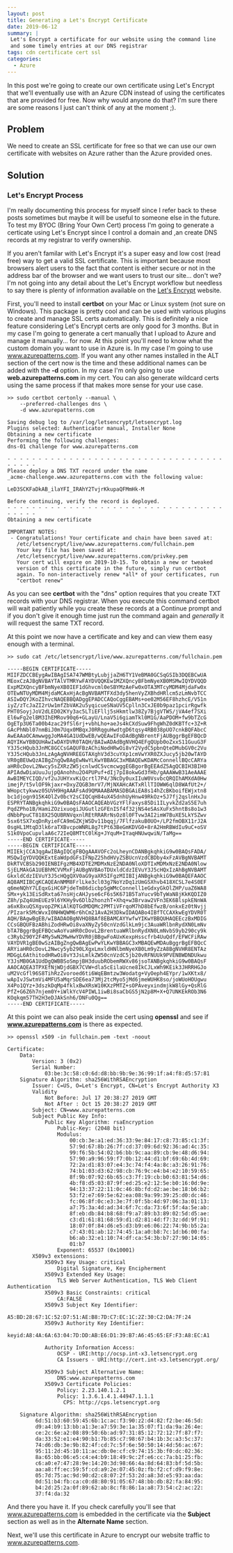 ```yaml
---
layout: post
title: Generating a Let's Encrypt Certificate
date: 2019-06-12
summary: |
 Let's Encrypt a certificate for our website using the command line
 and some timely entries at our DNS registrar
tags: cdn certificate cert ssl
categories:
  - Azure
---
```

In this post we're going to create our own certificate
using Let's Encrypt that we'll eventually use with an Azure CDN instead of using
the certificates that are provided for free. Now why would anyone do that?  I'm
sure there are some reasons I just can't think of any at the moment ;).

## Problem
We need to create an SSL certificate for free so that we can use our own
certificate with websites on Azure rather than the Azure provided ones.

## Solution 
### Let's Encrypt Process
I'm really documenting this process for myself since I refer back to these posts
sometimes but maybe it will be useful to someone else in the future.  To test my
BYOC (Bring Your Own Cert) process I'm going to generate a certicate using Let's
Encrypt since I control a domain and ,an create DNS records at my registrar to
verify ownership.

If you aren't familar with Let's Encrypt it's a super easy and low cost
(read free) way to get a valid SSL certificate.  This is important because most
browsers alert users to the fact that content is either secure or not in the
address bar of the browser and we want users to trust our site... don't we?  I'm
not going into any detail about the Let's Encrypt workflow but needless to say
there is plenty of information available on the [Let's
Encrypt](https://letsencrypt.org/how-it-works/) website.

First, you'll need to install __certbot__ on your Mac or Linux system (not sure
on Windows).  This package is pretty cool and can be used with various plugins to create
and manage SSL certs automatically.  This is definitely a nice feature
considering Let's Encrypt certs are only good for 3 months.  But in my case I'm
going to generate a cert manually that I upload to Azure and manage it
manually... for now.  At this point you'll need to know what the custom domain
you want to use in Azure is.  In my case I'm going to use www.azurepatterns.com.
If you want any other names installed in the ALT section of the cert now is the
time and these additional names can be added with the __-d__ option.  In my case
I'm only going to use __web.azurepatterns.com__ in my cert.  You can also
generate wildcard certs using the same process if that makes more sense for your
use case.

```terminal
>> sudo certbot certonly --manual \
    --preferred-challenges dns \
    -d www.azurepatterns.com

Saving debug log to /var/log/letsencrypt/letsencrypt.log
Plugins selected: Authenticator manual, Installer None
Obtaining a new certificate
Performing the following challenges:
dns-01 challenge for www.azurepatterns.com

- - - - - - - - - - - - - - - - - - - - - - - - - - - - - - - - - - - - - - - -
Please deploy a DNS TXT record under the name
_acme-challenge.www.azurepatterns.com with the following value:

LeD3SCKFaDkAB_ilaYFI_IRAhY2TvjrKkupaQFMmHk-M

Before continuing, verify the record is deployed.
- - - - - - - - - - - - - - - - - - - - - - - - - - - - - - - - - - - - - - - -
Obtaining a new certificate

IMPORTANT NOTES:
 - Congratulations! Your certificate and chain have been saved at:
   /etc/letsencrypt/live/www.azurepatterns.com/fullchain.pem
   Your key file has been saved at:
   /etc/letsencrypt/live/www.azurepatterns.com/privkey.pem
   Your cert will expire on 2019-10-15. To obtain a new or tweaked
   version of this certificate in the future, simply run certbot
   again. To non-interactively renew *all* of your certificates, run
   "certbot renew"
```
As you can see __certbot__ with the "dns" option requires that you create TXT
records with your DNS registrar.  When you execute this command certbot will
wait patiently while you create these records at a Continue prompt and if you don't give it
enough time just run the command again and *generally* it will request the same
TXT record.

At this point we now have a certificate and key and can view them easy enough
with a terminal.
```terminal
>> sudo cat /etc/letsencrypt/live/www.azurepatterns.com/fullchain.pem

-----BEGIN CERTIFICATE-----
MIIFZDCCBEygAwIBAgISA747WMBtyLubjjaZH6TY1VeBMA0GCSqGSIb3DQEBCwUA
MEoxCzAJBgNVBAYTAlVTMRYwFAYDVQQKEw1MZXQncyBFbmNyeXB0MSMwIQYDVQQD
ExpMZXQncyBFbmNyeXB0IEF1dGhvcml0eSBYMzAeFw0xOTA3MTcyMDM4MjdaFw0x
OTEwNTUyMDM4MjdaMCAxHjAcBgNVBAMTFXd3dy5henVyZXBhdHRlcm5zLmNvbTCC
ASIwDQYJKoZIhvcNAQEBBQADggEPADCCAQoCggEBAMs+oe02M56EF8hzhcE/V51n
iyZ/zTcJaZI2rUw1mfZbVAK2u5yqicueSNaUV5Cplln3CxJE0b9paz1pcirRgwfk
PHT0SoyjJoV2dLED02KYy3ac5LTiEFllj5sHkmtlw38Zy7BjgVTWS/jVA4ef7SXi
El6wFg2elBM3IhEMRov90q6+GLayU/LnaV5i6giamTkl0M1G/AaPDOM+fw9bTZcG
OgETp3U6Ta00b4zac29fSl6rj+vbhLho+aeJs4kCXdSuw9FhgWhZ0dKBTfc+3Z+R
GAcPhNbl07nmBiJ0m7Uqx0MBqxJ0RRqguHwdtgD6tqsy4RB038pUO7cnkBQFAbcC
AwEAAaOCAmwwggJoMA4GA1UdDwEB/wQEAwIFoDAdBgNBrentFjAUBggrBgEFBQcD
AQYIKwYBBQUHAwIwDAYDVR0TAQH/BAIwADAdBgNVHQ4EFgQUpb0oZxxS11GuuG3F
Y3J5cHQub3JnMC8GCCsGAQUFBzAChiNodHRwOi8vY2VydC5pbnQteDMubGV0c2Vu
Y3J5cHQub3JnLzAgAgNVHREEGTAXghV3d3cuYXp1cmVwYXR0ZXJucy5jb20wTAYD
VR0gBEUwQzAIBgZngQwBAgEwNwYLKwYBBAGC3xMBAQEwKDAMcConnellBQcCARYa
aHR0cDovL2Nwcy5sZXRzZW5jcnlwdC5vcmcwggEGBgorBgEEAdZ5AgQCBIH3BIH0
APIAdwDiaUuuJujpQAnohhu2O4PUPuf+dIj7pI8okwGd3fHb/gAAAWwB31AeAAAE
AwBIMEYCIQD/vf2uJUHYxvKiQcrtl7P4/3NcDy0uxIIuW0VsvbcQRQIhAMXdA0Hw
imejP/t5vlOF9kjaxr+DxyZQGB3mrV7/MjNXAHcAKTxRllTIOWW6qlD8WAfUt2+/
WHopctykwwz05UVH9HgAAAFsAd9QMAAABAMASDBGAiEA8s14hZcBKboifEWjxtn8
bc1djogn915K4OlZv0bcY2sCIQCqH84uX45dnhUyHnw49RkOz+5J7fj2qslnHxJu
ESPRYTANBgkqhkiG9w0BAQsFAAOCAQEAbVGzYFlFaxys85Di1ILyvkZd2aS5E7uh
PqdZPho1B/HamiZOzixuogiJUGutlzGFEnISf4f32jNS4eSAsXuFx5hntBs8o1w3
dNbbPpuCT818X25QUBRNVqxnlREtRRARrNsOz8l0FTvw3AI2imW7BuXE5LkYSZwv
5sx6tSX7xqDnRyieFCA9mGZKjWSDv11bqqj/7FlfzakuB0UO+/LP2fmOBX11rJ2A
0sgHL1MtqD3lk6raTXBvcpoWNRL8g7tPt63BeGmKDVG0+8rA2HmRBWdIu9uC+oSV
S1k0VpoCupvlaA6c72IeQ8MTtC0lKg+JYquM+IYaqHNUwqwiN/TaMg==
-----END CERTIFICATE-----
-----BEGIN CERTIFICATE-----
MIIEkjCCA3qgAwIBAgIQCgFBQgAAAVOFc2oLheynCDANBgkqhkiG9w0BAQsFADA/
MSQwIgYDVQQKExtEaWdpdGFsIFNpZ25hdHVyZSBUcnVzdCBDby4xFzAVBgNVBAMT
DkRTVCBSb290IENBIFgzMB4XDTE2MDMxNzE2NDA0NloXDTIxMDMxNzE2NDA0Nlow
SjELMAkGA1UEBhMCVVMxFjAUBgNVBAoTDUxldCdzIEVuY3J5cHQxIzAhBgNVBAMT
GkxldCdzIEVuY3J5cHQgQXV0aG9yaXR5IFgzMIIBIjANBgkqhkiG9w0BAQEFAAOC
AQ8AMIIBCgKCAQEAnNMM8FrlLke3cl03g7NoYzDq1zUmGSXhvb418XCSL7e4S0EF
q6meNQhY7LEqxGiHC6PjdeTm86dicbp5gWMcConnell1eGdxyGkOlZHP/uaZ6WA8
SMx+yk13EiSdRxta67nsHjcAHJyse6cF6s5K671B5TaYucv9bTyWaN8jKkKQDIZ0
Z8h/pZq4UmEUEz9l6YKHy9v6Dlb2honzhT+Xhq+w3Brvaw2VFn3EK6BlspkENnWA
a6xK8xuQSXgvopZPKiAlKQTGdMDQMc2PMTiVFrqoM7hD8bEfwzB/onkxEz0tNvjj
/PIzark5McWvxI0NHWQWM6r6hCm21AvA2H3DkwIDAQABo4IBfTCCAXkwEgYDVR0T
AQH/BAgwBgEB/wIBADAOBgNVHQ8BAf8EBAMCAYYwfwYIKwYBBQUHAQEEczBxMDIG
CCsGBQUFBzABhiZodHRwOi8vaXNyZy50cnVzdGlkLm9jc3AuaWRlbnRydXN0LmNv
bTA7BggrBgEFBQcwAoYvaHR0cDovL2BrentuaWRlbnRydXN0LmNvbS9yb290cy9k
c3Ryb290Y2F4My5wN2MwHwYDVR0jBBgwFoAUxKexpHsscfrb4UuQdf/EFWCFiRAw
VAYDVR1gBE0wSzAIBgZngQwBAgEwPwYLKwYBBAGC3xMBAQEwMDAuBggrBgEFBQcC
ARYiaHR0cDovL2Nwcy5yb290LXgxLmxldHNlbmNyeXB0Lm9yZzA8BgNVHR8ENTAz
MDGgL6AthitodHRwOi8vY3JsLmlkZW50cnVzdC5jb20vRFNUUk9PVENBWDNDUkwu
Y3JsMB0GA1UdDgQWBBSoSmpjBH3duubRObemRWXv86jsoTANBgkqhkiG9w0BAQsF
AAOCAQEA3TPXEfNjWDjdGBX7CVW+dla5cEilaUcne8IkCJLxWh9KEik3JHRRHGJo
uM2VcGfl96S8TihRzZvoroed6ti6WqEBmtzw3Wodatg+VyOeph4EYpr/1wXKtx8/
wApIvJSwtmVi4MFU5aMqrSDE6ea73Mj2tcMyo5jMd6jmeWUHK8so/joWUoHOUgwu
X4Po1QYz+3dszkDqMp4fklxBwXRsW10KXzPMTZ+sOPAveyxindmjkW8lGy+QsRlG
PfZ+G6Z6h7njem0Y+iWlkYcV4PIWL1iwBi8saCbGS5jN2p8M+X+Q7UNKEkROb3N6
KOqkqm57TH2H3eDJAkSnh6/DNFu0Qg==
-----END CERTIFICATE-----
```
At this point we can also peak inside the cert using __openssl__ and see if
__www.azurepatterns.com__ is there as expected.

```terminal
>> openssl x509 -in fullchain.pem -text -noout

Certificate:
    Data:
        Version: 3 (0x2)
        Serial Number:
            03:be:3c:58:c0:6d:d8:bb:9b:9e:36:99:1f:a4:f8:d5:57:81
    Signature Algorithm: sha256WithRSAEncryption
        Issuer: C=US, O=Let's Encrypt, CN=Let's Encrypt Authority X3
        Validity
            Not Before: Jul 17 20:38:27 2019 GMT
            Not After : Oct 15 20:38:27 2019 GMT
        Subject: CN=www.azurepatterns.com
        Subject Public Key Info:
            Public Key Algorithm: rsaEncryption
                Public-Key: (2048 bit)
                Modulus:
                    00:cb:3e:a1:ed:36:33:9e:84:17:c8:73:85:c1:3f:
                    57:9d:67:8b:26:7f:cd:37:09:6d:92:36:ad:4c:35:
                    99:f6:5b:54:02:b6:bb:9c:aa:89:cb:9e:48:d6:94:
                    57:90:a9:96:59:f7:0b:12:44:d1:bf:69:6b:4d:69:
                    72:2a:d1:83:07:e4:3c:74:f4:4a:8c:a3:26:91:76:
                    74:b1:03:d3:62:98:cb:76:9c:e4:b4:e2:10:59:65:
                    8f:9b:07:92:6b:65:c3:7f:19:cb:b0:63:81:54:d6:
                    4b:f8:d5:03:87:9f:ed:25:e2:12:5e:b0:16:0d:9e:
                    94:13:37:22:11:0c:46:8b:fd:d2:ae:be:18:b6:b2:
                    53:f2:e7:69:5e:62:ea:08:9a:99:39:25:d0:dc:46:
                    fc:06:8f:0c:e3:3e:7f:0f:5b:4d:97:06:3a:01:13:
                    a7:75:3a:4d:ad:34:6f:7c:da:73:6f:5f:4a:5e:ab:
                    8f:eb:db:84:b8:68:f9:a7:89:b3:89:02:5d:d5:ae:
                    c3:d1:61:81:68:59:d1:d2:81:4d:f7:3z:dd:9f:91:
                    18:07:0f:84:d6:e5:d3:b9:e6:06:22:74:9b:b5:2a:
                    c7:43:01:ab:12:74:45:1a:a0:b8:7c:1d:b6:00:fa:
                    b6:ab:32:e1:10:74:df:ca:54:3b:b7:27:90:14:05:
                    01:b7
                Exponent: 65537 (0x10001)
        X509v3 extensions:
            X509v3 Key Usage: critical
                Digital Signature, Key Encipherment
            X509v3 Extended Key Usage: 
                TLS Web Server Authentication, TLS Web Client Authentication
            X509v3 Basic Constraints: critical
                CA:FALSE
            X509v3 Subject Key Identifier: 
                A5:BD:28:67:1C:52:D7:51:AE:B8:7D:C7:EC:1C:2Z:30:C2:DA:7F:24
            X509v3 Authority Key Identifier: 
                keyid:A8:4A:6A:63:04:7D:DD:AB:E6:D1:39:B7:A6:45:65:EF:F3:A8:EC:A1

            Authority Information Access: 
                OCSP - URI:http://ocsp.int-x3.letsencrypt.org
                CA Issuers - URI:http://cert.int-x3.letsencrypt.org/

            X509v3 Subject Alternative Name: 
                DNS:www.azurepatterns.com
            X509v3 Certificate Policies: 
                Policy: 2.23.140.1.2.1
                Policy: 1.3.6.1.4.1.44947.1.1.1
                  CPS: http://cps.letsencrypt.org

    Signature Algorithm: sha256WithRSAEncryption
         6d:51:b3:60:59:45:6b:1c:ac:f3:90:z2:d4:82:f2:be:46:5d:
         d9:a4:b9:13:bb:a1:3e:a7:59:3e:1a:35:07:f1:da:9a:26:4e:
         ce:2c:6e:a2:08:89:50:6b:ad:97:31:85:12:72:12:7f:87:f7:
         da:33:52:e1:e4:90:b1:7b:85:c7:98:67:b4:1b:3c:a3:5c:37:
         74:d6:db:3e:9b:82:4f:cd:7c:5f:6e:50:50:14:4d:56:ac:67:
         95:11:2d:45:10:11:ac:db:0e:cf:c9:74:15:3b:f0:dc:02:36:
         8a:65:bb:06:e5:c4:e4:b9:18:49:9c:2f:e6:cc:7a:b1:25:fb:
         c6:a0:e7:47:28:9e:14:20:3d:98:66:4a:8d:64:83:bf:5d:5b:
         aa:a8:ff:ec:59:5f:cd:a9:2e:07:45:0z:fb:f2:cf:d9:f9:8e:
         05:7d:75:ac:9d:90:d2:c8:07:2f:53:2d:a8:3d:e5:93:aa:da:
         0d:51:b4:fb:ca:c0:d8:80:91:05:67:48:bb:db:82:fa:84:95:
         b4:2d:25:2a:0f:89:62:ab:8c:f8:86:1a:a8:73:54:c2:ac:22:
         37:f4:da:32
```

And there you have it.  If you check carefully you'll see that
www.azurepatterns.com is embedded in the certificate via the __Subject__ section
as well as in the __Alternate Name__ section.

Next, we'll use this certificate in Azure to encrypt our website traffic to
www.azurepatterns.com.
